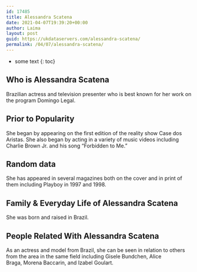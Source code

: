 ```yaml
---
id: 17485
title: Alessandra Scatena
date: 2021-04-07T19:39:20+00:00
author: Laima
layout: post
guid: https://ukdataservers.com/alessandra-scatena/
permalink: /04/07/alessandra-scatena/
---
```


* some text
{: toc}


## Who is Alessandra Scatena
                  
                  
                  
Brazilian actress and television presenter who is best known for her work on the program Domingo Legal. 
                  
              
            
              
            
                
                
                
## Prior to Popularity
                  
                  
                  
She began by appearing on the first edition of the reality show Case dos Aristas. She also began by acting in a variety of music videos including Charlie Brown Jr. and his song &#8220;Forbidden to Me.&#8221; 
                  
              
            
              
            
                
                
                
## Random data
                  
                  
                  
She has appeared in several magazines both on the cover and in print of them including Playboy in 1997 and 1998. 
                  
              
            
              
            
                
                
                
## Family & Everyday Life of Alessandra Scatena
                  
                  
                  
She was born and raised in Brazil. 
                  
              
            
              
            
                
                
                
## People Related With Alessandra Scatena
                  
                  
                  
As an actress and model from Brazil, she can be seen in relation to others from the area in the same field including Gisele Bundchen, Alice Braga, Morena Baccarin, and Izabel Goulart. 
                  
              
            
              
            
                
              
            
              
              
            
            
              
            
          
          
          